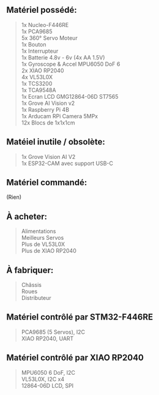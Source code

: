 ## Matériel possédé:  
> 1x Nucleo-F446RE  
> 1x PCA9685  
> 5x 360° Servo Moteur  
> 1x Bouton  
> 1x Interrupteur  
> 1x Batterie 4.8v - 6v (4x AA 1.5V)  
> 1x Gyroscope & Accel MPU6050 DoF 6    
> 2x XIAO RP2040  
> 4x VL53L0X  
> 1x TCS3200  
> 1x TCA9548A  
> 1x Ecran LCD GMG12864-06D ST7565  
> 1x Grove AI Vision v2  
> 1x Raspberry Pi 4B  
> 1x Arducam RPi Camera 5MPx  
> 12x Blocs de 1x1x1cm  

## Matéiel inutile / obsolète:   
> 1x Grove Vision AI V2  
> 1x ESP32-CAM avec support USB-C  

## Matériel commandé:  
(Rien)  

## À acheter: 
> Alimentations  
> Meilleurs Servos  
> Plus de VL53L0X  
> Plus de XIAO RP2040  

## À fabriquer:
> Châssis    
> Roues    
> Distributeur    

## Matériel contrôlé par STM32-F446RE  
> PCA9685 (5 Servos), I2C   
> XIAO RP2040, UART   
 
## Matériel contrôlé par XIAO RP2040   
> MPU6050 6 DoF, I2C    
> VL53L0X, I2C x4  
> 12864-06D LCD, SPI   
